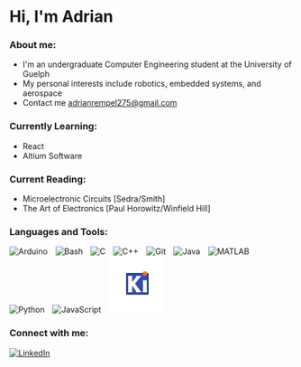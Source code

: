 # Hi, I'm Adrian
### About me:
- I'm an undergraduate Computer Engineering student at the University of Guelph
- My personal interests include robotics, embedded systems, and aerospace
- Contact me adrianrempel275@gmail.com

### Currently Learning:
- React
- Altium Software

### Current Reading:
- Microelectronic Circuits [Sedra/Smith]
- The Art of Electronics [Paul Horowitz/Winfield Hill]

### Languages and Tools:

<p align="left">
  <img src="https://cdn.jsdelivr.net/gh/devicons/devicon/icons/arduino/arduino-original.svg" alt="Arduino" width="40" height="40" style="margin-right: 10px;" />
  <img src="https://cdn.jsdelivr.net/gh/devicons/devicon/icons/bash/bash-plain.svg" alt="Bash" width="40" height="40" style="margin-right: 10px;" />
  <img src="https://cdn.jsdelivr.net/gh/devicons/devicon/icons/c/c-original.svg" alt="C" width="40" height="40" style="margin-right: 10px;" />
  <img src="https://cdn.jsdelivr.net/gh/devicons/devicon/icons/cplusplus/cplusplus-original.svg" alt="C++" width="40" height="40" style="margin-right: 10px;" />
  <img src="https://cdn.jsdelivr.net/gh/devicons/devicon/icons/git/git-original.svg" alt="Git" width="40" height="40" style="margin-right: 10px;" />
  <img src="https://cdn.jsdelivr.net/gh/devicons/devicon/icons/java/java-original.svg" alt="Java" width="40" height="40" style="margin-right: 10px;" />
  <img src="https://cdn.jsdelivr.net/gh/devicons/devicon/icons/matlab/matlab-original.svg" alt="MATLAB" width="40" height="40" style="margin-right: 10px;" />
  <img src="https://cdn.jsdelivr.net/gh/devicons/devicon/icons/python/python-original.svg" alt="Python" width="40" height="40" style="margin-right: 10px;" />
  <img src="https://cdn.jsdelivr.net/gh/devicons/devicon/icons/javascript/javascript-original.svg" alt="JavaScript" width="40" height="40" style="margin-right: 10px;"/>
  <img src="./KiCadLogo_for_Git.png" alt="KiCad" width="100" height="100" style="margin-right: 10px; verticle-align: middle;" />
</p>

### Connect with me:

<p align="left">
  <!-- LinkedIn -->
  <a href="https://www.linkedin.com/in/adrian-rempel/" target="_blank" rel="noreferrer">
    <img src="https://cdn.jsdelivr.net/gh/devicons/devicon/icons/linkedin/linkedin-original.svg" 
         alt="LinkedIn" width="40" height="40"/>
  </a>
</p>
